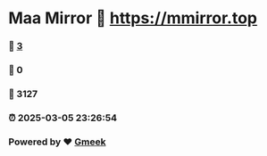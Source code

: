 # Maa Mirror :link: https://mmirror.top 
### :page_facing_up: [3](https://mmirror.top/tag.html) 
### :speech_balloon: 0 
### :hibiscus: 3127 
### :alarm_clock: 2025-03-05 23:26:54 
### Powered by :heart: [Gmeek](https://github.com/Meekdai/Gmeek)
